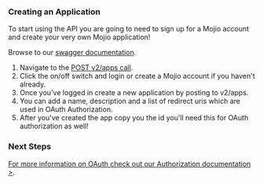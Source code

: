 
### Creating an Application ###

To start using the API you are going to need to sign up for a Mojio account and create your very own Mojio application!

Browse to our [swagger documentation](https://api.moj.io/swagger).

1. Navigate to the [POST v2/apps call](https://api.moj.io/swagger/ui/index#!/Apps/CRUD_PostApp).
1. Click the on/off switch and login or create a Mojio account if you haven't already.
1. Once you've logged in create a new application by posting to v2/apps.
1. You can add a name, description and a list of redirect uris which are used in OAuth Authorization.
1. After you've created the app copy you the id you'll need this for OAuth authorization as well!

### Next Steps ###

[For more information on OAuth check out our Authorization documentation >](#/content/cms.GettingStarted.4-Authorization).

